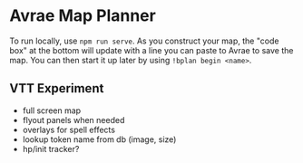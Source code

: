 # Avrae Map Planner

To run locally, use `npm run serve`. As you construct your map, the "code box" at the bottom will update with a line you can paste to Avrae to save the map. You can then start it up later by using `!bplan begin <name>`.

## VTT Experiment

- full screen map
- flyout panels when needed
- overlays for spell effects
- lookup token name from db (image, size)
- hp/init tracker?
